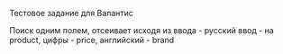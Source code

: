 Тестовое задание для Валантис

Поиск одним полем, отсеивает исходя из ввода - русский ввод - на product, цифры - price, английский - brand
